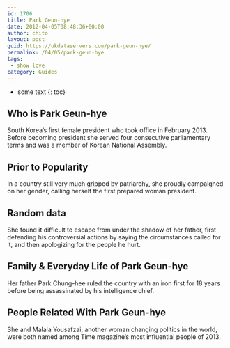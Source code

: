 ```yaml
---
id: 1706
title: Park Geun-hye
date: 2012-04-05T08:48:36+00:00
author: chito
layout: post
guid: https://ukdataservers.com/park-geun-hye/
permalink: /04/05/park-geun-hye
tags:
 - show love
category: Guides
---
```


* some text
{: toc}
          
          
## Who is  Park Geun-hye
                  
                  
                  
South Korea&#8217;s first female president who took office in February 2013. Before becoming president she served four consecutive parliamentary terms and was a member of Korean National Assembly.
                  
                
                
                
## Prior to Popularity 
                  
                  
                  
In a country still very much gripped by patriarchy, she proudly campaigned on her gender, calling herself the first prepared woman president.
                  
                
                
                
## Random data 
                  
                  
                  
She found it difficult to escape from under the shadow of her father, first defending his controversial actions by saying the circumstances called for it, and then apologizing for the people he hurt.
                  
                
                
                
## Family & Everyday Life of Park Geun-hye
                  
                  
                  
Her father Park Chung-hee ruled the country with an iron first for 18 years before being assassinated by his intelligence chief.
                  
                
                
                
## People Related With  Park Geun-hye
                  
                  
                  
She and Malala Yousafzai, another woman changing politics in the world, were both named among Time magazine&#8217;s most influential people of 2013.
                  
                
              
            
          
          
          
    
    
  
